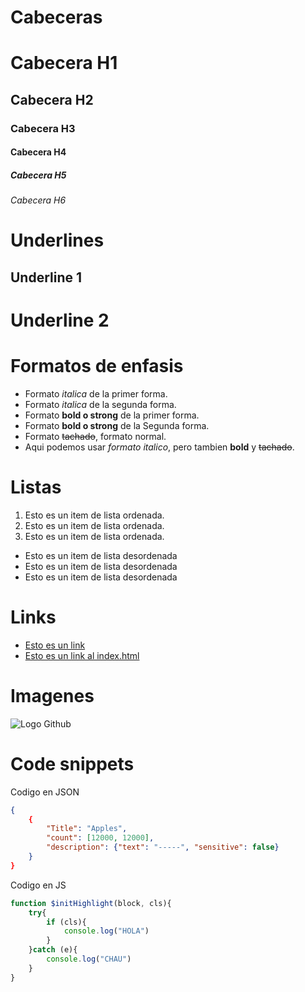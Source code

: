 # Cabeceras
# Cabecera H1
## Cabecera H2
### Cabecera H3
#### Cabecera H4
##### Cabecera H5
###### Cabecera H6


# Underlines
Underline 1
-

Underline 2
=


# Formatos de enfasis
- Formato *italica* de la primer forma.
- Formato _italica_ de la segunda forma.
- Formato **bold o strong** de la primer forma.
- Formato __bold o strong__ de la Segunda forma.
- Formato ~~tachado~~, formato normal.
- Aqui podemos usar *formato italico*, pero tambien **bold** y ~~tachado~~.

# Listas

1. Esto es un item de lista ordenada.
1. Esto es un item de lista ordenada.
1. Esto es un item de lista ordenada.
- Esto es un item de lista desordenada
- Esto es un item de lista desordenada
- Esto es un item de lista desordenada


# Links
- [Esto es un link](http://www.google.com)
- [Esto es un link al index.html](index.html)

# Imagenes
![Logo Github](https://cdn-icons-png.flaticon.com/512/25/25231.png)

# Code snippets
Codigo en JSON

```JSON
{
    {
        "Title": "Apples",
        "count": [12000, 12000],
        "description": {"text": "-----", "sensitive": false}
    }
}
```

Codigo en JS
```Javascript
function $initHighlight(block, cls){
    try{
        if (cls){
            console.log("HOLA")
        }
    }catch (e){
        console.log("CHAU")
    }
}
```